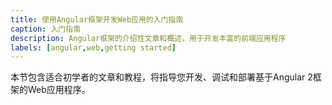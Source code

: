 ```yaml
---
title: 使用Angular框架开发Web应用的入门指南
caption: 入门指南
description: Angular框架的介绍性文章和概述，用于开发丰富的前端应用程序
labels: [angular,web,getting started]
---
```

本节包含适合初学者的文章和教程，将指导您开发、调试和部署基于Angular 2框架的Web应用程序。